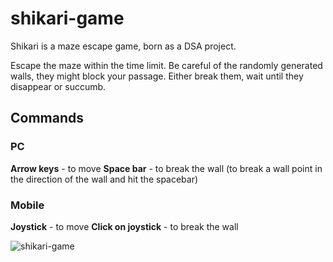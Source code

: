 # shikari-game

Shikari is a maze escape game, born as a DSA project.

Escape the maze within the time limit.
Be careful of the randomly generated walls, they might block your passage. 
Either break them, wait until they disappear or succumb.

## Commands
### PC
<strong>Arrow keys</strong> - to move
<strong>Space bar</strong> -  to break the wall (to break a wall point in the direction of the wall and hit the spacebar)

### Mobile
<strong>Joystick</strong> - to move
<strong>Click on joystick</strong> - to break the wall

<img src="https://i.ibb.co/rZNVcJ2/Schermata-2022-08-15-alle-12-36-26.png/" alt="shikari-game">